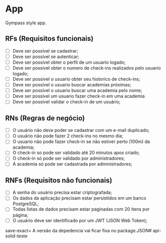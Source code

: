 # App

Gympass style app. 

## RFs (Requisitos funcionais)
- [ ] Deve ser possível se cadastrar;
- [ ] Deve ser possível se autenticar;
- [ ] Deve ser possível obter o perfil de um usuario logado;
- [ ] Deve ser possível obter o numero de check-ins realizados pelo usuario logado;
- [ ] Deve ser possível o usuario obter seu historico de check-ins;
- [ ] Deve ser possível o usuario buscar academias próximas;
- [ ] Deve ser possível o usuario buscar uma academia pelo nome;
- [ ] Deve ser possível um usuario fazer check-in em uma academia
- [ ] Deve ser possível validar o check-in de um usuário;

## RNs (Regras de negócio)
- [ ] O usuário não deve poder se cadastrar com um e-mail duplicado;
- [ ] O usuário não pode fazer 2 check-ins no mesmo dia;
- [ ] O usuario não pode fazer check-in se não estiver perto (100m) da academia;
- [ ] O check-in so pode ser validado até 20 minutos apos criado;
- [ ] O check-in só pode ser validado por administradores;
- [ ] A academia só pode ser cadastrada por administradores;

## RNFs (Requisitos não funcionais)
- [ ] A senha do usuário precisa estar criptografada;
- [ ] Os dados da aplicação precisam estar persistidos em um banco PostgreSQL;
- [ ] Todas listas de dados precisam estar paginadas com 20 itens por página;
- [ ] O usuário deve ser identificado por um JWT (JSON Web Token);

save-exact= A versão da depedencia vai ficar fixa no package.JSON# api-solid-teste
